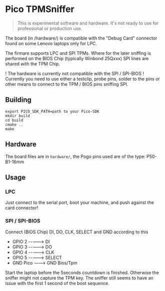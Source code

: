 # Pico TPMSniffer

> This is experimental software and hardware. It's not ready to use for professional or production use.

The board (in /hardware/) is compatible with the "Debug Card" connector found on some Lenovo laptops only for LPC. 

The firmare supports LPC and SPI TPMs. Where for the later sniffing is performed on the BIOS Chip (typically Winbond 25Qxxx) SPI lines are shared with the TPM Chip.

! The hardware is currently not compatible with the SPI / SPI-BIOS ! Currently you need to use either a 
testclip, probe pins, solder to the pins or other means to connect to the  TPM / BIOS pins sniffing SPI.

## Building

```
export PICO_SDK_PATH=path to your Pico-SDK
mkdir build
cd build
cmake ..
make
```

## Hardware

The board files are in `hardware/`, the Pogo pins used are of the type: P50-B1-16mm

## Usage

### LPC

Just connect to the serial port, boot your machine, and push against the card connector!

### SPI / SPI-BIOS

Connect (BIOS Chip) DI, DO, CLK, SELECT and GND according to this 
* GPIO 2 -----> DI
* GPIO 3 -----> DO
* GPIO 4 -----> CLK
* GPIO 5 -----> SELECT
* GND Pico ---> GND Bios/Tpm

Start the laptop before the 5seconds countdown is finished. Otherwise the sniffer might not capture
the TPM key. The sniffer still seems to have an issue with the first 1 second of the boot sequence. 